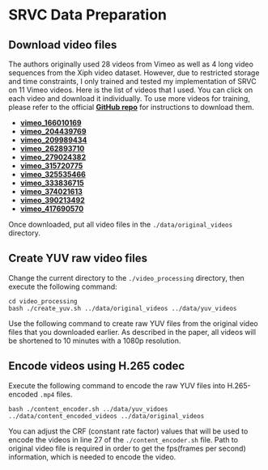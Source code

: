 # SRVC Data Preparation

## Download video files
The authors originally used 28 videos from Vimeo as well as 4 long video sequences from the Xiph video dataset. However, due to restricted storage and time constraints, I only trained and tested my implementation of SRVC on 11 Vimeo videos. Here is the list of videos that I used. You can click on each video and download it individually. To use more videos for training, please refer to the official [**GitHub repo**](https://github.com/AdaptiveVC/SRVC) for instructions to download them.
* [**vimeo_166010169**](https://vimeo.com/166010169)
* [**vimeo_204439769**](https://vimeo.com/204439769)
* [**vimeo_209989434**](https://vimeo.com/209989434)
* [**vimeo_262893710**](https://vimeo.com/262893710)
* [**vimeo_279024382**](https://vimeo.com/279024382)
* [**vimeo_315720775**](https://vimeo.com/315720775)
* [**vimeo_325535466**](https://vimeo.com/325535466)
* [**vimeo_333836715**](https://vimeo.com/333836715)
* [**vimeo_374021613**](https://vimeo.com/374021613)
* [**vimeo_390213492**](https://vimeo.com/390213492)
* [**vimeo_417690570**](https://vimeo.com/417690570)

Once downloaded, put all video files in the ``./data/original_videos`` directory.

## Create YUV raw video files
Change the current directory to the ``./video_processing`` directory, then execute the following command:
```
cd video_processing
bash ./create_yuv.sh ../data/original_videos ../data/yuv_videos
```
Use the following command to create raw YUV files from the original video files that you downloaded earlier. As described in the paper, all videos will be shortened to 10 minutes with a 1080p resolution. 

## Encode videos using H.265 codec
Execute the following command to encode the raw YUV files into H.265-encoded ``.mp4`` files. 
```
bash ./content_encoder.sh ../data/yuv_vidoes ../data/content_encoded_videos ../data/original_videos
```
You can adjust the CRF (constant rate factor) values that will be used to encode the videos in line 27 of the ``./content_encoder.sh`` file. Path to original video file is required in order to get the fps(frames per second) information, which is needed to encode the video. 







